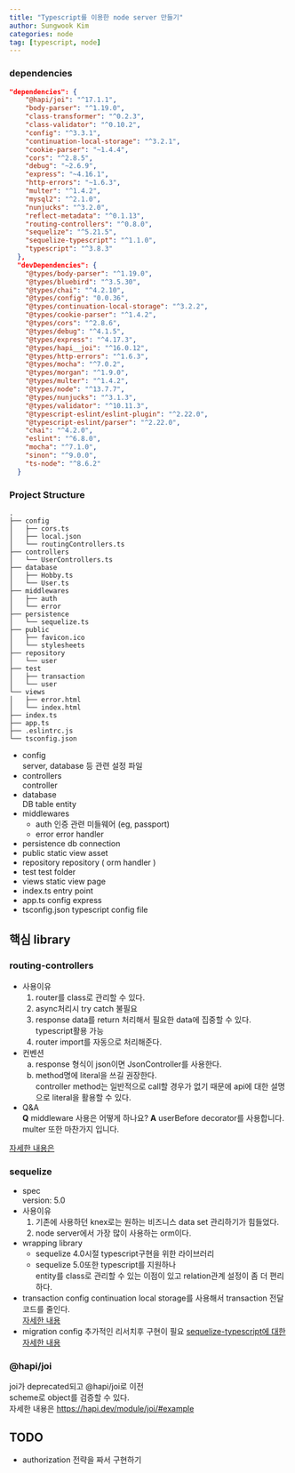 ```yaml
---
title: "Typescript를 이용한 node server 만들기"
author: Sungwook Kim
categories: node
tag: [typescript, node]
---
```


### dependencies
```json
"dependencies": {
    "@hapi/joi": "^17.1.1",
    "body-parser": "^1.19.0",
    "class-transformer": "^0.2.3",
    "class-validator": "^0.10.2",
    "config": "^3.3.1",
    "continuation-local-storage": "^3.2.1",
    "cookie-parser": "~1.4.4",
    "cors": "^2.8.5",
    "debug": "~2.6.9",
    "express": "~4.16.1",
    "http-errors": "~1.6.3",
    "multer": "^1.4.2",
    "mysql2": "^2.1.0",
    "nunjucks": "^3.2.0",
    "reflect-metadata": "^0.1.13",
    "routing-controllers": "^0.8.0",
    "sequelize": "^5.21.5",
    "sequelize-typescript": "^1.1.0",
    "typescript": "^3.8.3"
  },
  "devDependencies": {
    "@types/body-parser": "^1.19.0",
    "@types/bluebird": "^3.5.30",
    "@types/chai": "^4.2.10",
    "@types/config": "0.0.36",
    "@types/continuation-local-storage": "^3.2.2",
    "@types/cookie-parser": "^1.4.2",
    "@types/cors": "^2.8.6",
    "@types/debug": "^4.1.5",
    "@types/express": "^4.17.3",
    "@types/hapi__joi": "^16.0.12",
    "@types/http-errors": "^1.6.3",
    "@types/mocha": "^7.0.2",
    "@types/morgan": "^1.9.0",
    "@types/multer": "^1.4.2",
    "@types/node": "^13.7.7",
    "@types/nunjucks": "^3.1.3",
    "@types/validator": "^10.11.3",
    "@typescript-eslint/eslint-plugin": "^2.22.0",
    "@typescript-eslint/parser": "^2.22.0",
    "chai": "^4.2.0",
    "eslint": "^6.8.0",
    "mocha": "^7.1.0",
    "sinon": "^9.0.0",
    "ts-node": "^8.6.2"
  }
```
### Project Structure
```
.
├── config
│   ├── cors.ts
│   ├── local.json
│   └── routingControllers.ts
├── controllers
│   └── UserControllers.ts
├── database
│   ├── Hobby.ts
│   └── User.ts
├── middlewares
│   ├── auth
│   └── error
├── persistence
│   └── sequelize.ts
├── public
│   ├── favicon.ico
│   └── stylesheets
├── repository
│   └── user
├── test
│   ├── transaction
│   └── user
└── views
│   ├── error.html
│   └── index.html
├── index.ts
├── app.ts
├── .eslintrc.js
└── tsconfig.json
```
- config  
server, database 등 관련 설정 파일
- controllers  
  controller
- database  
  DB table entity
- middlewares  
  - auth
    인증 관련 미들웨어 (eg, passport)
  - error
    error handler
- persistence
  db connection
- public
  static view asset
- repository
  repository ( orm handler )
- test
  test folder
- views
  static view page
- index.ts
  entry point
- app.ts
  config express
- tsconfig.json
  typescript config file

## 핵심 library
### routing-controllers
- 사용이유  
  1. router를 class로 관리할 수 있다.
  2. async처리시 try catch 불필요
  3. response data를 return 처리해서 필요한 data에 집중할 수 있다.  
    typescript활용 가능
  4. router import를 자동으로 처리해준다.
- 컨벤션  
  <ol type="a">
    <li> response 형식이 json이면 JsonController를 사용한다.
    <li> method명에 literal을 쓰길 권장한다.<br>
      controller method는 일반적으로 call할 경우가 없기 때문에 api에 대한 설명으로 literal을 활용할 수 있다.
  </ol>
- Q&A  
  **Q** middleware 사용은 어떻게 하나요?
  **A** userBefore decorator를 사용합니다.  
    multer 또한 마찬가지 입니다.

[자세한 내용은](https://github.com/typestack/routing-controllers)

### sequelize
- spec  
  version: 5.0
- 사용이유
  1. 기존에 사용하던 knex로는 원하는 비즈니스 data set 관리하기가 힘들었다.
  2. node server에서 가장 많이 사용하는 orm이다.
- wrapping library
  - sequelize 4.0시절 typescript구현을 위한 라이브러리
  - sequelize 5.0또한 typescript를 지원하나  
    entity를 class로 관리할 수 있는 이점이 있고
    relation관계 설정이 좀 더 편리하다.
- transaction config
  continuation local storage를 사용해서 transaction 전달 코드를 줄인다.  
  [자세한 내용](https://sequelize.org/v5/manual/transactions.html#automatically-pass-transactions-to-all-queries)
- migration config
  추가적인 리서치후 구현이 필요
[sequelize-typescript에 대한 자세한 내용](https://github.com/RobinBuschmann/sequelize-typescript#readme)

### @hapi/joi
joi가 deprecated되고 @hapi/joi로 이전  
scheme로 object를 검증할 수 있다.  
자세한 내용은 https://hapi.dev/module/joi/#example

## TODO
- authorization 전략을 짜서 구현하기
